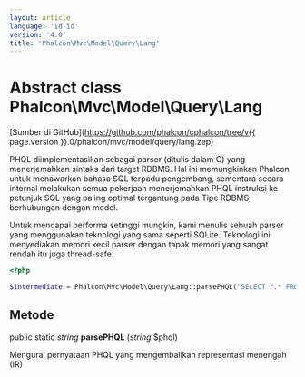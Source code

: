 ```yaml
---
layout: article
language: 'id-id'
version: '4.0'
title: 'Phalcon\Mvc\Model\Query\Lang'
---
```

# Abstract class **Phalcon\Mvc\Model\Query\Lang**

[Sumber di GitHub](https://github.com/phalcon/cphalcon/tree/v{{ page.version }}.0/phalcon/mvc/model/query/lang.zep)

PHQL diimplementasikan sebagai parser (ditulis dalam C) yang menerjemahkan sintaks dari target RDBMS. Hal ini memungkinkan Phalcon untuk menawarkan bahasa SQL terpadu pengembang, sementara secara internal melakukan semua pekerjaan menerjemahkan PHQL instruksi ke petunjuk SQL yang paling optimal tergantung pada Tipe RDBMS berhubungan dengan model.

Untuk mencapai performa setinggi mungkin, kami menulis sebuah parser yang menggunakan teknologi yang sama seperti SQLite. Teknologi ini menyediakan memori kecil parser dengan tapak memori yang sangat rendah itu juga thread-safe.

```php
<?php

$intermediate = Phalcon\Mvc\Model\Query\Lang::parsePHQL("SELECT r.* FROM Robots r LIMIT 10");

```

## Metode

public static *string* **parsePHQL** (*string* $phql)

Mengurai pernyataan PHQL yang mengembalikan representasi menengah (IR)